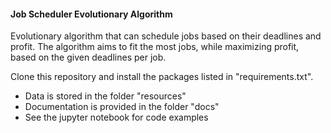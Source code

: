 #### Job Scheduler Evolutionary Algorithm

Evolutionary algorithm that can schedule jobs based on their deadlines and profit.
The algorithm aims to fit the most jobs, while maximizing profit, based on the given deadlines per job.

Clone this repository and install the packages listed in "requirements.txt". 

- Data is stored in the folder "resources"
- Documentation is provided in the folder "docs"
- See the jupyter notebook for code examples
